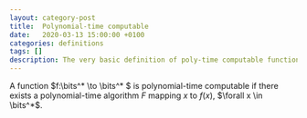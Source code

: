 ```yaml
---
layout: category-post
title:  Polynomial-time computable 
date:   2020-03-13 15:00:00 +0100
categories: definitions
tags: []
description: The very basic definition of poly-time computable function
---
```

A function $f:\bits^* \to \bits^* $ is polynomial-time computable if there exists a polynomial-time algorithm $F$ mapping $x$ to $f(x)$, $\forall x \in \bits^*$.
